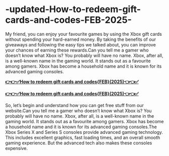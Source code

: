 # -updated-How-to-redeem-gift-cards-and-codes-FEB-2025-
My friend, you can enjoy your favourite games by using the Xbox gift cards without spending your hard-earned money. By taking the benefits of our giveaways and following the easy tips we talked about, you can improve your chances of earning these rewards.Can you tell me a gamer who doesn’t know what Xbox is? You probably will have no name. Xbox, after all, is a well-known name in the gaming world. It stands out as a favourite among gamers. Xbox has become a household name and it is known for its advanced gaming consoles.

**[👉👉✅How to redeem gift cards and codes{FEB}(2025)👈👈✅](https://giftcardzones.com/all-gift-card/)**

**[👉👉✅How to redeem gift cards and codes{FEB}(2025)👈👈✅](https://giftcardzones.com/all-gift-card/)**

So, let’s begin and understand how you can get free stuff from our website.Can you tell me a gamer who doesn’t know what Xbox is? You probably will have no name. Xbox, after all, is a well-known name in the gaming world. It stands out as a favourite among gamers. Xbox has become a household name and it is known for its advanced gaming consoles.The Xbox Series X and Series S consoles provide advanced gaming technology. This includes excellent graphics, fast loading times, and an overall smooth gaming experience. But the advanced tech also makes these consoles expensive.
